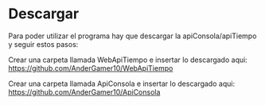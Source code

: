 # Descargar
Para poder utilizar el programa hay que descargar la apiConsola/apiTiempo y seguir estos pasos:

Crear una carpeta llamada WebApiTiempo e insertar lo descargado aqui:
https://github.com/AnderGamer10/WebApiTiempo


Crear una carpeta llamada ApiConsola e insertar lo descargado aqui:
https://github.com/AnderGamer10/ApiConsola 

